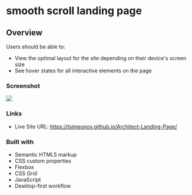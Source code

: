 # smooth scroll landing page

## Overview

Users should be able to:

- View the optimal layout for the site depending on their device's screen size
- See hover states for all interactive elements on the page

### Screenshot

![](./preview.jpg)

### Links

- Live Site URL: https://tsimeonov.github.io/Architect-Landing-Page/

### Built with

- Semantic HTML5 markup
- CSS custom properties
- Flexbox
- CSS Grid
- JavaScript
- Desktop-first workflow
